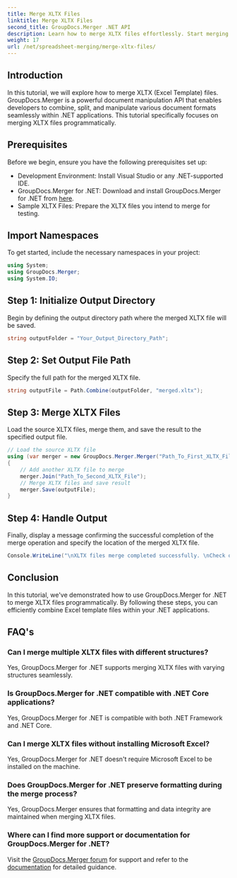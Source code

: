 ```yaml
---
title: Merge XLTX Files
linktitle: Merge XLTX Files
second_title: GroupDocs.Merger .NET API
description: Learn how to merge XLTX files effortlessly. Start merging XLTX files and streamline your document management tasks efficiently.
weight: 17
url: /net/spreadsheet-merging/merge-xltx-files/
---
```

## Introduction
In this tutorial, we will explore how to merge XLTX (Excel Template) files. GroupDocs.Merger is a powerful document manipulation API that enables developers to combine, split, and manipulate various document formats seamlessly within .NET applications. This tutorial specifically focuses on merging XLTX files programmatically.
## Prerequisites
Before we begin, ensure you have the following prerequisites set up:
- Development Environment: Install Visual Studio or any .NET-supported IDE.
- GroupDocs.Merger for .NET: Download and install GroupDocs.Merger for .NET from [here](https://releases.groupdocs.com/merger/net/).
- Sample XLTX Files: Prepare the XLTX files you intend to merge for testing.

## Import Namespaces
To get started, include the necessary namespaces in your project:
```csharp
using System; 
using GroupDocs.Merger;
using System.IO;
```
## Step 1: Initialize Output Directory
Begin by defining the output directory path where the merged XLTX file will be saved.
```csharp
string outputFolder = "Your_Output_Directory_Path";
```
## Step 2: Set Output File Path
Specify the full path for the merged XLTX file.
```csharp
string outputFile = Path.Combine(outputFolder, "merged.xltx");
```
## Step 3: Merge XLTX Files
Load the source XLTX files, merge them, and save the result to the specified output file.
```csharp
// Load the source XLTX file
using (var merger = new GroupDocs.Merger.Merger("Path_To_First_XLTX_File"))
{
    // Add another XLTX file to merge
    merger.Join("Path_To_Second_XLTX_File");
    // Merge XLTX files and save result
    merger.Save(outputFile);
}
```
## Step 4: Handle Output
Finally, display a message confirming the successful completion of the merge operation and specify the location of the merged XLTX file.
```csharp
Console.WriteLine("\nXLTX files merge completed successfully. \nCheck output in {0}", outputFolder);
```

## Conclusion
In this tutorial, we've demonstrated how to use GroupDocs.Merger for .NET to merge XLTX files programmatically. By following these steps, you can efficiently combine Excel template files within your .NET applications.

## FAQ's
### Can I merge multiple XLTX files with different structures?
Yes, GroupDocs.Merger for .NET supports merging XLTX files with varying structures seamlessly.
### Is GroupDocs.Merger for .NET compatible with .NET Core applications?
Yes, GroupDocs.Merger for .NET is compatible with both .NET Framework and .NET Core.
### Can I merge XLTX files without installing Microsoft Excel?
Yes, GroupDocs.Merger for .NET doesn't require Microsoft Excel to be installed on the machine.
### Does GroupDocs.Merger for .NET preserve formatting during the merge process?
Yes, GroupDocs.Merger ensures that formatting and data integrity are maintained when merging XLTX files.
### Where can I find more support or documentation for GroupDocs.Merger for .NET?
Visit the [GroupDocs.Merger forum](https://forum.groupdocs.com/c/merger/32) for support and refer to the [documentation](https://tutorials.groupdocs.com/merger/net/) for detailed guidance.
